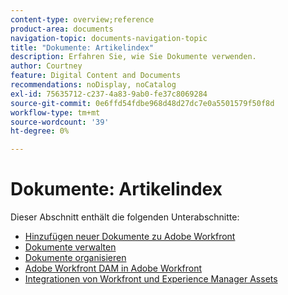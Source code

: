 ```yaml
---
content-type: overview;reference
product-area: documents
navigation-topic: documents-navigation-topic
title: "Dokumente: Artikelindex"
description: Erfahren Sie, wie Sie Dokumente verwenden.
author: Courtney
feature: Digital Content and Documents
recommendations: noDisplay, noCatalog
exl-id: 75635712-c237-4a83-9ab0-fe37c8069284
source-git-commit: 0e6ffd54fdbe968d48d27dc7e0a5501579f50f8d
workflow-type: tm+mt
source-wordcount: '39'
ht-degree: 0%

---
```


# Dokumente: Artikelindex

<!-- Audited: 1/2024 -->

Dieser Abschnitt enthält die folgenden Unterabschnitte:

* [Hinzufügen neuer Dokumente zu Adobe Workfront](../documents/adding-documents-to-workfront/add-new-documents--to-workfront.md)
* [Dokumente verwalten](../documents/managing-documents/manage-documents.md)
* [Dokumente organisieren](../documents/organizing-documents/organize-documents.md)
* [Adobe Workfront DAM in Adobe Workfront](../documents/workfront-dam-within-workfront/workfront-dam-in-workfrontt.md)
* [Integrationen von Workfront und Experience Manager Assets](../documents/workfront-and-experience-manager-integrations/wf-experience-manager-integrations.md)
